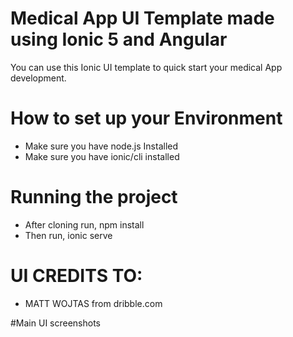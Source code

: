 # Medical App UI Template made using Ionic 5 and Angular

You can use this Ionic UI template to quick start your medical App development.

# How to set up your Environment

* Make sure you have node.js Installed
* Make sure you have ionic/cli installed

# Running the project

* After cloning run, npm install
* Then run, ionic serve


# UI CREDITS TO:
  * MATT WOJTAS from dribble.com


#Main UI screenshots


